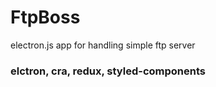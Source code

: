 # FtpBoss
electron.js app for handling simple ftp server

### elctron, cra, redux, styled-components